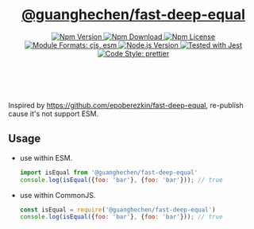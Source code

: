 <header>
  <h1 align="center">
    <a href="https://github.com/guanghechen/react-kit/tree/@guanghechen/fast-deep-equal@2.3.2/packages/fast-deep-equal#readme">@guanghechen/fast-deep-equal</a>
  </h1>
  <div align="center">
    <a href="https://www.npmjs.com/package/@guanghechen/fast-deep-equal">
      <img
        alt="Npm Version"
        src="https://img.shields.io/npm/v/@guanghechen/fast-deep-equal.svg"
      />
    </a>
    <a href="https://www.npmjs.com/package/@guanghechen/fast-deep-equal">
      <img
        alt="Npm Download"
        src="https://img.shields.io/npm/dm/@guanghechen/fast-deep-equal.svg"
      />
    </a>
    <a href="https://www.npmjs.com/package/@guanghechen/fast-deep-equal">
      <img
        alt="Npm License"
        src="https://img.shields.io/npm/l/@guanghechen/fast-deep-equal.svg"
      />
    </a>
    <a href="#install">
      <img
        alt="Module Formats: cjs, esm"
        src="https://img.shields.io/badge/module_formats-cjs%2C%20esm-green.svg"
      />
    </a>
    <a href="https://github.com/nodejs/node">
      <img
        alt="Node.js Version"
        src="https://img.shields.io/node/v/@guanghechen/fast-deep-equal"
      />
    </a>
    <a href="https://github.com/facebook/jest">
      <img
        alt="Tested with Jest"
        src="https://img.shields.io/badge/tested_with-jest-9c465e.svg"
      />
    </a>
    <a href="https://github.com/prettier/prettier">
      <img
        alt="Code Style: prettier"
        src="https://img.shields.io/badge/code_style-prettier-ff69b4.svg?style=flat-square"
      />
    </a>
  </div>
</header>
<br/>


Inspired by https://github.com/epoberezkin/fast-deep-equal, re-publish cause it's not support ESM.


## Usage

* use within ESM.

  ```javascript
  import isEqual from '@guanghechen/fast-deep-equal'
  console.log(isEqual({foo: 'bar'}, {foo: 'bar'})); // true
  ```

* use within CommonJS.

  ```javascript
  const isEqual = require('@guanghechen/fast-deep-equal')
  console.log(isEqual({foo: 'bar'}, {foo: 'bar'})); // true
  ```
